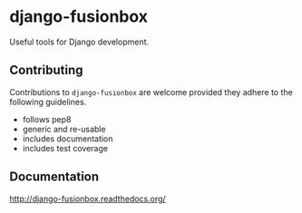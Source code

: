 # django-fusionbox

Useful tools for Django development.


## Contributing

Contributions to `django-fusionbox` are welcome provided they adhere to the following guidelines.

- follows pep8
- generic and re-usable
- includes documentation
- includes test coverage

## Documentation

http://django-fusionbox.readthedocs.org/
